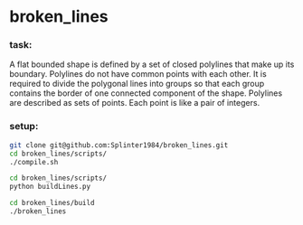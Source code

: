 # broken_lines
### task:
A flat bounded shape is defined by a set of closed polylines that make up its boundary. Polylines do not have common points with each other. It is required to divide the polygonal lines into groups so that each group contains the border of one connected component of the shape.
Polylines are described as sets of points. Each point is like a pair of integers.

### setup:
```bash
git clone git@github.com:Splinter1984/broken_lines.git
cd broken_lines/scripts/
./compile.sh
```
```bash
cd broken_lines/scripts/
python buildLines.py
```
```bash
cd broken_lines/build
./broken_lines
```
